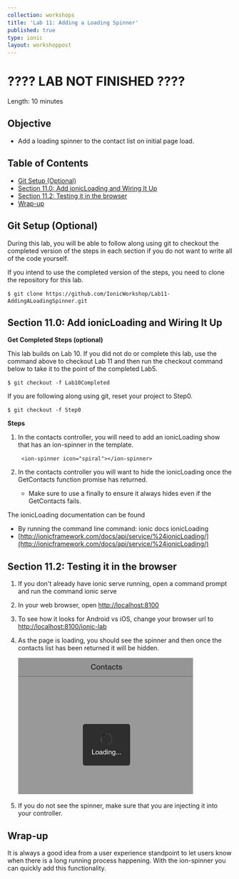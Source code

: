 ```yaml
---
collection: workshops
title: 'Lab 11: Adding a Loading Spinner'
published: true
type: ionic
layout: workshoppost
---
```


<H1>???? LAB NOT FINISHED ????</h1>

Length: 10 minutes

## Objective

* Add a loading spinner to the contact list on initial page load.

<!-- START doctoc generated TOC please keep comment here to allow auto update -->
<!-- DON'T EDIT THIS SECTION, INSTEAD RE-RUN doctoc TO UPDATE -->
<h2>Table of Contents</h2>

- [Git Setup (Optional)](#git-setup-optional)
- [Section 11.0: Add ionicLoading and Wiring It Up](#section-110-add-ionicloading-and-wiring-it-up)
- [Section 11.2: Testing it in the browser](#section-112-testing-it-in-the-browser)
- [Wrap-up](#wrap-up)

<!-- END doctoc generated TOC please keep comment here to allow auto update -->

## Git Setup (Optional)

During this lab, you will be able to follow along using git to checkout the completed version of the steps in each section if you do not want to write all of the code yourself. 

If you intend to use the completed version of the steps, you need to clone the repository for this lab.

    $ git clone https://github.com/IonicWorkshop/Lab11-AddingALoadingSpinner.git


## Section 11.0: Add ionicLoading and Wiring It Up

**Get Completed Steps (optional)**

This lab builds on Lab 10.  If you did not do or complete this lab, use the command above to checkout Lab 11 and then run the checkout command below to take it to the point of the completed Lab5.

    $ git checkout -f Lab10Completed

If you are following along using git, reset your project to Step0.

    $ git checkout -f Step0

**Steps**

1. In the contacts controller, you will need to add an ionicLoading show that has an ion-spinner in the template. 

        <ion-spinner icon="spiral"></ion-spinner>

1. In the contacts controller you will want to hide the ionicLoading once the GetContacts function promise has returned.  
    * Make sure to use a finally to ensure it always hides even if the GetContacts fails.

The ionicLoading documentation can be found 

* By running the command line command: ionic docs ionicLoading 
* [http://ionicframework.com/docs/api/service/%24ionicLoading/](http://ionicframework.com/docs/api/service/%24ionicLoading/)

## Section 11.2: Testing it in the browser

1. If you don't already have ionic serve running, open a command prompt and run the command ionic serve
1. In your web browser, open [http://localhost:8100](http://localhost:8100)
1. To see how it looks for Android vs iOS, change your browser url to [http://localhost:8100/ionic-lab](http://localhost:8100/ionic-lab)
1. As the page is loading, you should see the spinner and then once the contacts list has been returned it will be hidden.  

    ![Lab10-IonicLoadingSpinner.png](images/Lab11/Lab11-IonicLoadingSpinner.png)

1. If you do not see the spinner, make sure that you are injecting it into your controller.  

## Wrap-up

It is always a good idea from a user experience standpoint to let users know when there is a long running process happening.  With the ion-spinner you can quickly add this functionality.  

